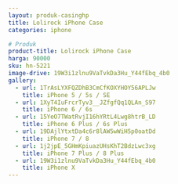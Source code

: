 ```yaml
---
layout: produk-casinghp
title: Lolirock iPhone Case
categories: iphone

# Produk
product-title: Lolirock iPhone Case
harga: 90000
sku: hn-5221
image-drive: 19W3i1zlnu9VaTvkDa3Hu_Y44fEbq_4b0
gallery:
  - url: 1TrAsLYXFQZDhB3CmCfKOXYHOY56APLJw
    title: iPhone 5 / 5s / SE
  - url: 1XyT4IuFrcrTyv3__JZfgfQq1QLAn_S97
    title: iPhone 6 / 6s
  - url: 15YeO7TWatRvjI16hYRtL4Lwg8htrB_LD
    title: iPhone 6 Plus / 6s Plus
  - url: 19DAjlYtxtDa4c6r8lAW5wWiH5p0oatDd
    title: iPhone 7 / 8
  - url: 1j2jpE_5GHmKpiuazUHsKhT2BdzLwc3xg
    title: iPhone 7 Plus / 8 Plus
  - url: 19W3i1zlnu9VaTvkDa3Hu_Y44fEbq_4b0
    title: iPhone X
---
```


